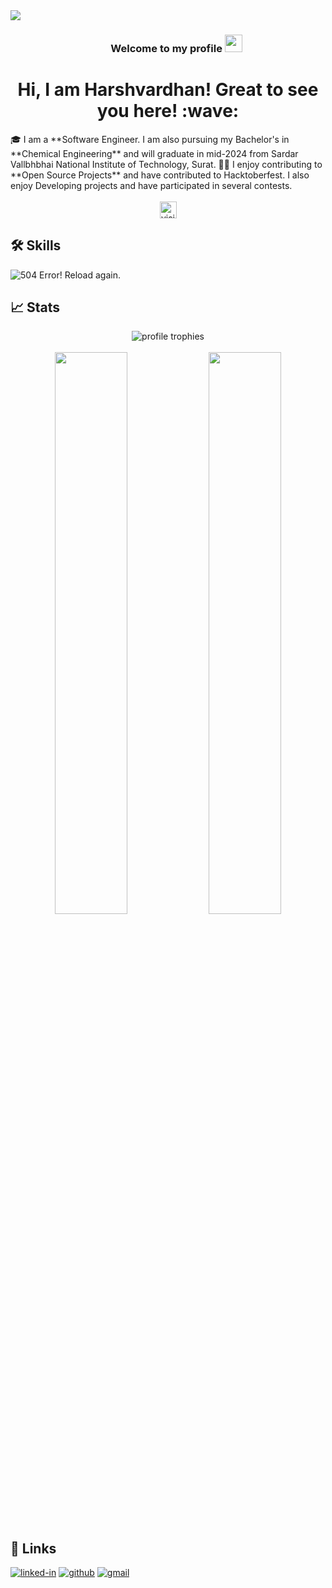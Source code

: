 <div>
<img align="center" src="https://i.imgur.com/4ASafy0.png">
</div>

<h3 align="center">
  &nbsp;&nbsp;&nbsp;&nbsp;&nbsp;&nbsp;&nbsp;Welcome to my profile
  <img src="https://media.giphy.com/media/hvRJCLFzcasrR4ia7z/giphy.gif" width="28">
</h3>

<h1 align="center"> Hi, I am Harshvardhan! Great to see you here! :wave: </h1>
🎓 I am a **Software Engineer. I am also pursuing my Bachelor's in **Chemical Engineering** and will graduate in mid-2024 from Sardar Vallbhbhai National Institute of Technology, Surat. 👨‍💻 I enjoy contributing to **Open Source Projects** and have contributed to Hacktoberfest. I also enjoy Developing projects and have participated in several contests.
<br/>
<br/>

<div align="center">   
    <img src="https://visitor-badge.laobi.icu/badge?page_id=harshvardhan614.harshvardhan614" alt="visitors" height="27px" width"="auto">
</div>

## 🛠️ Skills

 <img
            className="w-full h-auto"
            src="https://skillicons.dev/icons?i=appwrite,aws,babel,bootstrap,cloudflare,css,d3,docker,figma,firebase,gatsby,git,github,graphql,html,ipfs,js,jquery,kubernetes,linux,mongodb,mysql,netlify,nextjs,nodejs,npm,postgres,react,redux,replit,sass,supabase,tailwind,threejs,vercel,vite,vscode,yarn,express,materialui&perline=15"
            alt="504 Error! Reload again."
            loading="lazy"
          />

## 📈 Stats

<div align="center">
    <img src="https://github-profile-trophy.vercel.app/?username=harshvardhan614&row=1&column=6&margin-h=8&theme=darkhub&count_private=true&margin-w=15&no-frame=true" alt="profile trophies" />
    <br />
  <br/>     
    <img width="48%" src="https://github-readme-stats.vercel.app/api?username=harshvardhan614&show_icons=true&theme=onedark&private=true" /> 
    <img width="48%" src="https://github-readme-streak-stats.herokuapp.com/?user=harshvardhan614&show_icons=true&theme=onedark&private=true" />
</div>


## 🔗 Links

[![linked-in](https://img.shields.io/badge/Linked_In-0077B5?style=for-the-badge&logo=LinkedIn&logoColor=white)](https://www.linkedin.com/in/harshvardhan614/)
[![github](https://img.shields.io/badge/GitHub-000000?style=for-the-badge&logo=GitHub&logoColor=white)](https://github.com/harshvardhan614)
[![gmail](https://img.shields.io/badge/Gmail-D14836?style=for-the-badge&logo=Gmail&logoColor=white)](mailto:harshvardhan.omnisphere@gmail.com)
